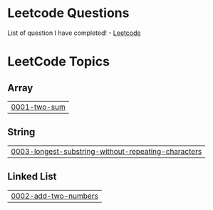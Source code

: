# Leetcode Questions
List of question I have completed! - [Leetcode](https://leetcode.com/problemset/)

<!---LeetCode Topics Start-->
# LeetCode Topics
## Array
|  |
| ------- |
| [0001-two-sum](https://leetcode.com/problems/two-sum/) |
## String
|  |
| ------- |
| [0003-longest-substring-without-repeating-characters](https://leetcode.com/problems/longest-substring-without-repeating-characters/) |
## Linked List
|  |
| ------- |
| [0002-add-two-numbers](https://leetcode.com/problems/add-two-numbers/description/) |

<!---LeetCode Topics End-->
